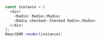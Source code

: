<!--start-code-->

```js
const instance = (
  <div>
    <Radio> Radio</Radio>
    <Radio checked> Checked Radio</Radio>
  </div>
);
ReactDOM.render(instance);
```

<!--end-code-->
